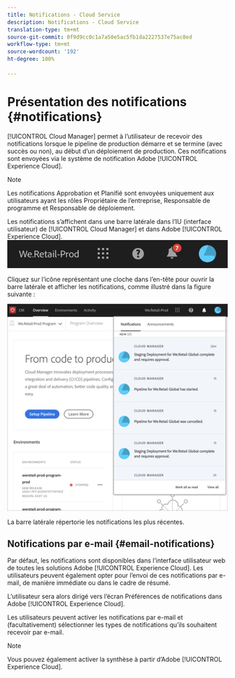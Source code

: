```yaml
---
title: Notifications - Cloud Service
description: Notifications - Cloud Service
translation-type: tm+mt
source-git-commit: 0f9d9cc0c1a7a50e5ac5fb1da2227537e75ac8ed
workflow-type: tm+mt
source-wordcount: '192'
ht-degree: 100%

---
```



# Présentation des notifications {#notifications}

[!UICONTROL Cloud Manager] permet à l’utilisateur de recevoir des notifications lorsque le pipeline de production démarre et se termine (avec succès ou non), au début d’un déploiement de production. Ces notifications sont envoyées via le système de notification Adobe [!UICONTROL Experience Cloud].

>[!NOTE]
>
>Les notifications Approbation et Planifié sont envoyées uniquement aux utilisateurs ayant les rôles Propriétaire de l’entreprise, Responsable de programme et Responsable de déploiement.

Les notifications s’affichent dans une barre latérale dans l’IU (interface utilisateur) de [!UICONTROL Cloud Manager] et dans Adobe [!UICONTROL Experience Cloud].
![](assets/notify-1.png)

Cliquez sur l’icône représentant une cloche dans l’en-tête pour ouvrir la barre latérale et afficher les notifications, comme illustré dans la figure suivante :

![](assets/notify-2.png)

La barre latérale répertorie les notifications les plus récentes.


## Notifications par e-mail {#email-notifications}

Par défaut, les notifications sont disponibles dans l’interface utilisateur web de toutes les solutions Adobe [!UICONTROL Experience Cloud]. Les utilisateurs peuvent également opter pour l’envoi de ces notifications par e-mail, de manière immédiate ou dans le cadre de résumé.

L’utilisateur sera alors dirigé vers l’écran Préférences de notifications dans Adobe [!UICONTROL Experience Cloud].

Les utilisateurs peuvent activer les notifications par e-mail et (facultativement) sélectionner les types de notifications qu’ils souhaitent recevoir par e-mail.

>[!NOTE]
>Vous pouvez également activer la synthèse à partir d’Adobe [!UICONTROL Experience Cloud].
